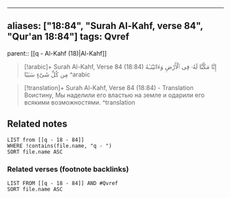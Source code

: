 
---
aliases: ["18:84", "Surah Al-Kahf, verse 84", "Qur'an 18:84"]
tags: Qvref
---

parent:: [[q - Al-Kahf (18)|Al-Kahf]]

> [!arabic]+ Surah Al-Kahf, Verse 84 (18:84)
> <span class="quran-arabic">إِنَّا مَكَّنَّا لَهُۥ فِى ٱلْأَرْضِ وَءَاتَيْنَـٰهُ مِن كُلِّ شَىْءٍ سَبَبًا</span>
^arabic

> [!translation]+ Surah Al-Kahf, Verse 84 (18:84) - Translation
> Воистину, Мы наделили его властью на земле и одарили его всякими возможностями.
^translation



## Related notes
```dataview
LIST from [[q - 18 - 84]]
WHERE !contains(file.name, "q - ")
SORT file.name ASC
```

### Related verses (footnote backlinks)
```dataview
LIST FROM [[q - 18 - 84]] AND #Qvref
SORT file.name ASC
```

